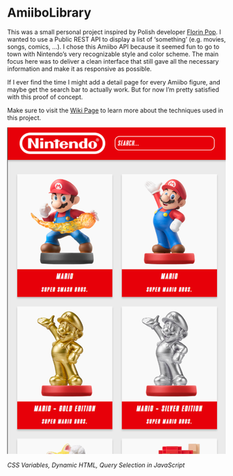 # AmiiboLibrary

This was a small personal project inspired by Polish developer [Florin Pop](https://github.com/florinpop17). I wanted to use a Public REST API to display a list of ‘something’ (e.g. movies, songs, comics, …). I chose this Amiibo API because it seemed fun to go to town with Nintendo’s very recognizable style and color scheme. The main focus here was to deliver a clean interface that still gave all the necessary information and make it as responsive as possible.


If I ever find the time I might add a detail page for every Amiibo figure, and maybe get the search bar to actually work. But for now I’m pretty satisfied with this proof of concept.

Make sure to visit the [Wiki Page](https://github.com/VerbekeIbe/AmiiboLibrary/wiki) to learn more about the techniques used in this project.

![App screenshot](https://github.com/VerbekeIbe/AmiiboLibrary/blob/master/documentation/App.png)

*CSS Variables, Dynamic HTML, Query Selection in JavaScript*

